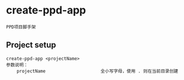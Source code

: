 # create-ppd-app
```
PPD项目脚手架
```

## Project setup
```
create-ppd-app <projectName>
参数说明：
    projectName                     全小写字母，使用 . 则在当前目录创建
```